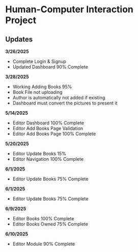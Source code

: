# Human-Computer Interaction Project

<h2> Updates</h2>
<b>3/26/2025</b>
<ul>
<li>Complete Login & Signup</li>
<li>Updated Dashboard 90% Complete</li>
</ul>
<b>3/28/2025</b>
<ul>
<li>Working Adding Books 95%</li>
<li>Book File not uploading</li>
<li>Author is automatically not added if existing</li>
<li>Dashboard must convert the pictures to present it</li>
</ul>
<b>5/14/2025</b>
<ul>
<li>Editor Dashboard 100% Complete</li>
<li>Editor Add Books Page Validation</li>
<li>Editor Add Books Page 100% Complete</li>
</ul>
<b>5/20/2025</b>
<ul>
<li>Editor Update Books 15%</li>
<li>Editor Navigation 100% Complete</li>
</ul>
<b>6/1/2025</b>
<ul>
<li>Editor Update Books 75% Complete</li>
</ul>
<b>6/1/2025</b>
<ul>
<li>Editor Update Books 75% Complete</li>
</ul>
<b>6/9/2025</b>
<ul>
<li>Editor Books 100% Complete</li>
<li>Editor Books Owned 75% Complete</li>
</ul>
<b>6/10/2025</b>
<ul>
<li>Editor Module 90% Complete</li>
</ul>